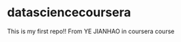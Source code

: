 datasciencecoursera
===================

This is my first repo!!    From YE JIANHAO in coursera course
